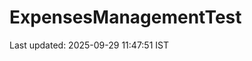 # ExpensesManagementTest



















































































































































































































































Last updated: 2025-09-29 11:47:51 IST
